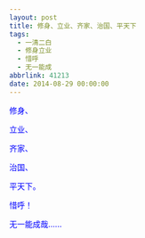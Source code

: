```yaml
---
layout: post
title: 修身、立业、齐家、治国、平天下
tags:
  - 一清二白
  - 修身立业
  - 惜呼
  - 无一能成
abbrlink: 41213
date: 2014-08-29 00:00:00
---
```


<!-- build time:Sat Jun 23 2018 12:05:15 GMT+0800 (中国标准时间) -->

<span style="color:#00f">修身、</span>

<span style="color:#00f">立业、</span>

<span style="color:#00f">齐家、</span>

<span style="color:#00f">治国、</span>

<span style="color:#00f">平天下。</span>

<span style="color:#00f">惜呼！</span>

<span style="color:#00f">无一能成哉......</span>
<!-- rebuild by neat -->